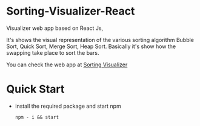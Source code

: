 # Sorting-Visualizer-React


Visualizer web app based on React Js,

It's shows the visual representation of the various sorting algorithm Bubble Sort, Quick Sort, Merge Sort, Heap Sort.
Basically it's show how the swapping take place to sort the bars.

You can check the web app at [Sorting Visualizer](https://sortingvisualizerr.netlify.app/)

# Quick Start

* install the required package and start npm

      npm - i && start

 

